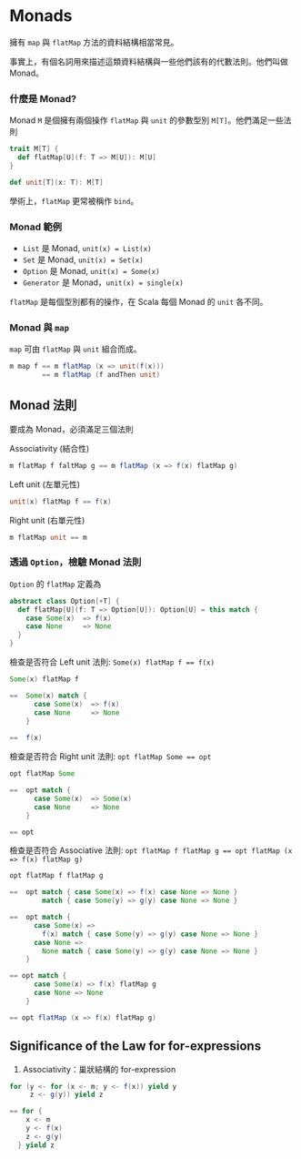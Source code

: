 # Monads

擁有 `map` 與 `flatMap` 方法的資料結構相當常見。

事實上，有個名詞用來描述這類資料結構與一些他們該有的代數法則。他們叫做 Monad。

### 什麼是 Monad?

Monad `M` 是個擁有兩個操作 `flatMap` 與 `unit` 的參數型別 `M[T]`。他們滿足一些法則

```scala
trait M[T] {
  def flatMap[U](f: T => M[U]): M[U]
}

def unit[T](x: T): M[T]
```

學術上，`flatMap` 更常被稱作 `bind`。

### Monad 範例

- `List` 是 Monad, `unit(x) = List(x)`
- `Set` 是 Monad, `unit(x) = Set(x)`
- `Option` 是 Monad, `unit(x) = Some(x)`
- `Generator` 是 Monad，`unit(x) = single(x)`

`flatMap` 是每個型別都有的操作，在 Scala 每個 Monad 的 `unit` 各不同。

### Monad 與 `map`
`map` 可由 `flatMap` 與 `unit` 組合而成。


```scala
m map f == m flatMap (x => unit(f(x)))
        == m flatMap (f andThen unit)
```

## Monad 法則

要成為 Monad，必須滿足三個法則

Associativity (結合性)
```scala
m flatMap f faltMap g == m flatMap (x => f(x) flatMap g)
```

Left unit (左單元性)
```scala
unit(x) flatMap f == f(x)
```

Right unit (右單元性)
```scala
m flatMap unit == m
```

### 透過 `Option`，檢驗 Monad 法則

`Option` 的 `flatMap` 定義為
```scala
abstract class Option[+T] {
  def flatMap[U](f: T => Option[U]): Option[U] = this match {
    case Some(x)  => f(x)
    case None     => None
  }
}
```

檢查是否符合 Left unit 法則: `Some(x) flatMap f == f(x)`
```scala
Some(x) flatMap f

==  Some(x) match {
      case Some(x)  => f(x)
      case None     => None
    }
    
==  f(x)
```

檢查是否符合 Right unit 法則: `opt flatMap Some == opt`
```scala
opt flatMap Some

==  opt match {
      case Some(x)  => Some(x)
      case None     => None
    }

== opt
```

檢查是否符合 Associative 法則: `opt flatMap f flatMap g == opt flatMap (x => f(x) flatMap g)`
```scala
opt flatMap f flatMap g

==  opt match { case Some(x) => f(x) case None => None }
        match { case Some(y) => g(y) case None => None }

==  opt match {
      case Some(x) =>
        f(x) match { case Some(y) => g(y) case None => None }
      case None =>
        None match { case Some(y) => g(y) case None => None }
    }

== opt match {
      case Some(x) => f(x) flatMap g
      case None => None
    }

== opt flatMap (x => f(x) flatMap g)
```

## Significance of the Law for for-expressions

1. Associativity：巢狀結構的 for-expression
```scala
for (y <- for (x <- m; y <- f(x)) yield y
     z <- g(y)) yield z

== for {
    x <- m
    y <- f(x)
    z <- g(y)
  } yield z
```
